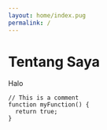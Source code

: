 ```yaml
---
layout: home/index.pug
permalink: /
---
```


# Tentang Saya
Halo

``` js/2
// This is a comment
function myFunction() {
  return true;
}
```
